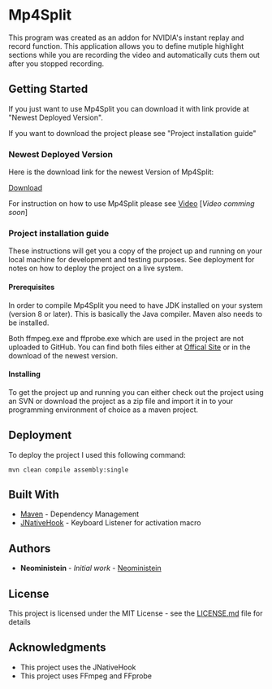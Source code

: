 # Mp4Split

This program was created as an addon for NVIDIA's instant replay and record function. This application allows you to define mutiple highlight sections while you are recording the video and automatically cuts them out after you stopped recording.

## Getting Started

If you just want to use Mp4Split you can download it with link provide at "Newest Deployed Version".

If you want to download the project please see "Project installation guide"

### Newest Deployed Version

Here is the download link for the newest Version of Mp4Split:

[Download](https://drive.google.com/file/d/15OgYNGXUTlzvazoMc8OPjjb61gDEqTV0/view)

For instruction on how to use Mp4Split please see [Video]()
[*Video comming soon*]

### Project installation guide

These instructions will get you a copy of the project up and running on your local machine for development and testing purposes. See deployment for notes on how to deploy the project on a live system.

#### Prerequisites

In order to compile Mp4Split you need to have JDK installed on your system (version 8 or later). This is basically the Java compiler.
Maven also needs to be installed.

Both ffmpeg.exe and ffprobe.exe which are used in the project are not uploaded to GitHub. You can find both files either at [Offical Site](https://www.ffmpeg.org/download.html) or in the download of the newest version.

#### Installing

To get the project up and running you can either check out the project using an SVN or download the project as a zip file and import it in to your programming  environment of choice as a maven project. 

## Deployment

To deploy the project I used this following command: 

```
mvn clean compile assembly:single
```

## Built With

* [Maven](https://maven.apache.org/) - Dependency Management
* [JNativeHook](https://github.com/kwhat/jnativehook) - Keyboard Listener for activation macro

## Authors

* **Neoministein** - *Initial work* - [Neoministein](https://www.youtube.com/channel/UCtfBiBXVXqTotONMq6VSMbg)

## License

This project is licensed under the MIT License - see the [LICENSE.md](LICENSE) file for details

## Acknowledgments

* This project uses the JNativeHook
* This project uses FFmpeg and FFprobe
